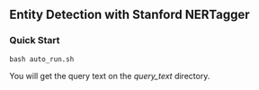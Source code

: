 ## Entity Detection with Stanford NERTagger

### Quick Start

```
bash auto_run.sh
```
You will get the query text on the *query_text* directory.
